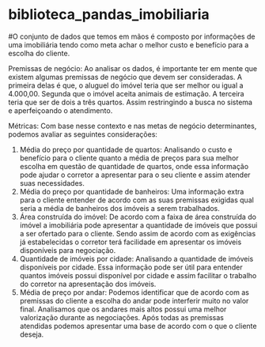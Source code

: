 # biblioteca_pandas_imobiliaria

#O conjunto de dados que temos em mãos é composto por informações de uma imobiliária tendo como meta achar o melhor custo e benefício para a escolha do cliente.

Premissas de negócio: Ao analisar os dados, é importante ter em mente que existem algumas premissas de negócio que devem ser consideradas. A primeira delas é que, o aluguel do imóvel teria que ser melhor ou igual a 4.000,00. Segunda que o imóvel aceita animais de estimação. A terceira teria que ser de dois a três quartos. Assim restringindo a busca no sistema e aperfeiçoando o atendimento.


Métricas: Com base nesse contexto e nas metas de negócio determinantes, podemos avaliar as seguintes considerações:
1.	Média do preço por quantidade de quartos: Analisando o custo e benefício para o cliente quanto a média de preços para sua melhor escolha em questão de quantidade de quartos, onde essa informação pode ajudar o corretor a apresentar para o seu cliente e assim atender suas necessidades.
2.	Média do preço por quantidade de banheiros: Uma informação extra para o cliente entender de acordo com as suas premissas exigidas qual seria a média de banheiros dos imóveis a serem trabalhados.
3.	Área construída do imóvel: De acordo com a faixa de área construída do imóvel a imobiliária pode apresentar a quantidade de imóveis que possui a ser ofertado para o cliente. Sendo assim de acordo com as exigências já estabelecidas o corretor terá facilidade em apresentar os imóveis disponíveis para negociação.
4.	Quantidade de imóveis por cidade: Analisando a quantidade de imóveis disponíveis por cidade. Essa informação pode ser útil para entender quantos imóveis possui disponível por cidade e assim facilitar o trabalho do corretor na apresentação dos imóveis.
5.	Média de preço por andar: Podemos identificar que de acordo com as premissas do cliente a escolha do andar pode interferir muito no valor final. Analisamos que os andares mais altos possui uma melhor valorização durante as negociações. Após todas as premissas atendidas podemos apresentar uma base de acordo com o que o cliente deseja.
